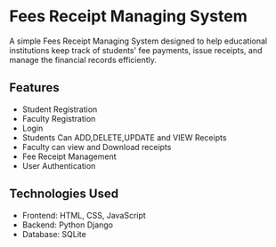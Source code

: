 # Fees Receipt Managing System

A simple Fees Receipt Managing System designed to help educational institutions keep track of students' fee payments, issue receipts, and manage the financial records efficiently.

## Features

- Student Registration
- Faculty Registration
- Login
- Students Can ADD,DELETE,UPDATE and VIEW Receipts
- Faculty can view and Download receipts
- Fee Receipt Management
- User Authentication

## Technologies Used

- Frontend: HTML, CSS, JavaScript
- Backend: Python Django
- Database: SQLite
